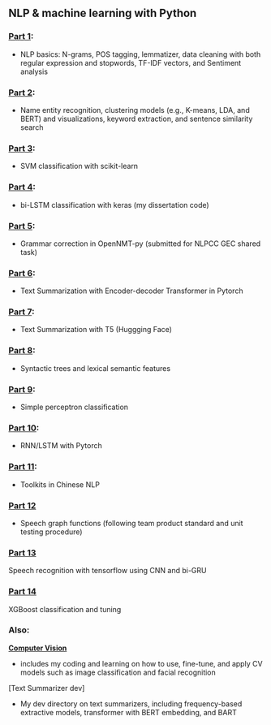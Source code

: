## NLP & machine learning with Python

### [Part 1](https://github.com/daywatch/Python/blob/main/P1_NLP_showcase.ipynb):
- NLP basics: N-grams, POS tagging, lemmatizer, data cleaning with both regular expression and stopwords, TF-IDF vectors, and Sentiment analysis

### [Part 2](https://github.com/daywatch/Python/blob/main/P2_NLP_showcase.ipynb): 
- Name entity recognition, clustering models (e.g., K-means, LDA, and BERT) and visualizations, keyword extraction, and sentence similarity search

### [Part 3](https://github.com/daywatch/Python/blob/main/P3_SVM_classification.ipynb):
- SVM classification with scikit-learn

### [Part 4](https://github.com/daywatch/Python/blob/main/P4_classification_keras.py):
- bi-LSTM classification with keras (my dissertation code)

### [Part 5](https://github.com/daywatch/Python/blob/main/P5_openNMTpy_transformer.txt):
- Grammar correction in OpenNMT-py (submitted for NLPCC GEC shared task)

### [Part 6](https://github.com/daywatch/Python/blob/main/P6_pytorch_transformerpy.py):
- Text Summarization with Encoder-decoder Transformer in Pytorch

### [Part 7](https://github.com/daywatch/Python/blob/main/P7_T5_HuggingFace.ipynb): 
- Text Summarization with T5 (Huggging Face)

### [Part 8](https://github.com/daywatch/Python/blob/main/P8_NLP_showcase.ipynb):
- Syntactic trees and lexical semantic features

### [Part 9](https://github.com/daywatch/Python/blob/main/P9_Perceptron_classification.ipynb): 
- Simple perceptron classification

### [Part 10](https://github.com/daywatch/Python/blob/main/P10_LSTM_with_Pytorch.ipynb):
- RNN/LSTM with Pytorch

### [Part 11](https://github.com/daywatch/Python/blob/main/P11_ChineseNLP.ipynb):
- Toolkits in Chinese NLP

### [Part 12](https://github.com/daywatch/Python/blob/main/P12_speechgraph_class_and_unit_tests_.py)
- Speech graph functions (following team product standard and unit testing procedure)

### [Part 13](https://github.com/daywatch/Python/blob/main/P13_tensorflow_speech_recognition_CNN_biGRU.ipynb)
Speech recognition with tensorflow using CNN and bi-GRU

### [Part 14](https://github.com/daywatch/Python/blob/main/P14_XGBoost_and_autotuning.ipynb)
XGBoost classification and tuning

### Also: 
[**Computer Vision**](https://github.com/daywatch/Python/tree/main/computer_vision)
- includes my coding and learning on how to use, fine-tune, and apply CV models such as image classification and facial recognition

[Text Summarizer dev]
- My dev directory on text summarizers, including frequency-based extractive models, transformer with BERT embedding, and BART

<br />
